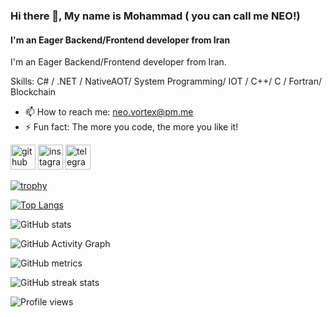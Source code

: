### Hi there 👋, My name is Mohammad ( you can call me NEO!)
#### I'm an Eager  Backend/Frontend developer from Iran
I'm an Eager  Backend/Frontend developer from Iran.


Skills: C# / .NET / NativeAOT/ System Programming/ IOT / C++/ C / Fortran/ Blockchain

- 📫 How to reach me: neo.vortex@pm.me 
- ⚡ Fun fact: The more you code, the more you like it! 


[<img src='https://cdn.jsdelivr.net/npm/simple-icons@3.0.1/icons/github.svg' alt='github' height='40'>](https://github.com/neo-vortex)  [<img src='https://cdn.jsdelivr.net/npm/simple-icons@3.0.1/icons/instagram.svg' alt='instagram' height='40'>](https://www.instagram.com/nakhleh1375/)  [<img src='https://cdn.jsdelivr.net/npm/simple-icons@3.0.1/icons/telegram.svg' alt='telegram' height='40'>](https://t.me/neovortex)  

[![trophy](https://github-profile-trophy.vercel.app/?username=neo-vortex&theme=onedark)](https://github.com/ryo-ma/github-profile-trophy)

[![Top Langs](https://github-readme-stats.vercel.app/api/top-langs/?username=neo-vortex&theme=dark&langs_count=15)](https://github.com/anuraghazra/github-readme-stats)



![GitHub stats](https://github-readme-stats.vercel.app/api?username=neo-vortex&show_icons=true&count_private=true&theme=dark)  

![GitHub Activity Graph](https://activity-graph.herokuapp.com/graph?username=neo-vortex)  

![GitHub metrics](https://metrics.lecoq.io/neo-vortex)  

![GitHub streak stats](https://github-readme-streak-stats.herokuapp.com/?user=neo-vortex&theme=dark)  

![Profile views](https://gpvc.arturio.dev/neo-vortex)  
